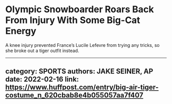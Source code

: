 # Olympic Snowboarder Roars Back From Injury With Some Big-Cat Energy

A knee injury prevented France’s Lucile Lefevre from trying any tricks, so she broke out a tiger outfit instead.

---
category: SPORTS
authors: JAKE SEINER, AP
date: 2022-02-16
link: https://www.huffpost.com/entry/big-air-tiger-costume_n_620cbab8e4b055057aa7f407
---
